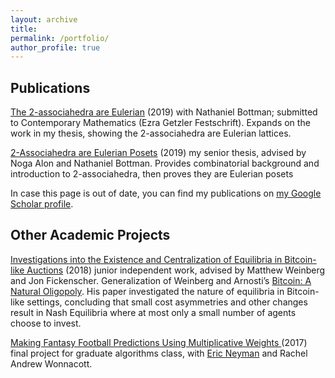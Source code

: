```yaml
---
layout: archive
title:
permalink: /portfolio/
author_profile: true
---
```

## Publications
<a href="https://arxiv.org/abs/1910.09672#">The 2-associahedra are Eulerian</a> (2019) with Nathaniel Bottman; submitted to Contemporary Mathematics (Ezra Getzler Festschrift).
Expands on the work in my thesis, showing the 2-associahedra are Eulerian lattices.

<a href="https://dataspace.princeton.edu/handle/88435/dsp01bc386n05q">2-Associahedra are Eulerian Posets</a> (2019) my senior thesis, advised by Noga Alon and Nathaniel Bottman.
Provides combinatorial background and introduction to 2-associahedra, then proves they are Eulerian posets

In case this page is out of date, you can find my publications on <a href="https://scholar.google.com/citations?view_op=list_works&hl=en&authuser=1&user=edgEOswAAAAJ">my Google Scholar profile</a>.

## Other Academic Projects
<a href="https://dmavrides.github.io/files/Draft_2__Junior_Independent_Work.pdf"> Investigations into the Existence and Centralization of Equilibria in Bitcoin-like Auctions</a> (2018) junior independent work, advised by Matthew Weinberg and Jon Fickenscher.
Generalization of Weinberg and Arnosti’s <a href="https://arxiv.org/abs/1811.08572"> Bitcoin: A Natural Oligopoly</a>. His paper investigated the nature of equilibria in Bitcoin-like
settings, concluding that small cost asymmetries and other changes result in Nash Equilibria where at most
only a small number of agents choose to invest.

<a href="https://dmavrides.github.io/files/Algorithms_final_project.pdf"> Making Fantasy Football Predictions Using Multiplicative Weights </a> (2017) final project for graduate algorithms class, with <a href="https://sites.google.com/view/ericneyman/">Eric Neyman</a> and Rachel Andrew Wonnacott.
<!--- ## Personal Projects (add chess-tree aggregation program, music lyrics wordcloud generator) -->
